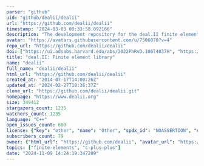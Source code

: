 ```yaml
---
parser: "github"
uid: "github/dealii/dealii"
url: "https://github.com/dealii/dealii"
timestamp: "2024-03-03 00:33:58.092166"
description: "The development repository for the deal.II finite element library."
avatar: "https://avatars.githubusercontent.com/u/7506070?v=4"
repo_url: "https://github.com/dealii/dealii"
doi: ["https://ui.adsabs.harvard.edu/abs/2022PhRvD.106l4037H", "https://ui.adsabs.harvard.edu/abs/2019arXiv191013247A", "https://ui.adsabs.harvard.edu/abs/2024ascl.soft01007A/abstract"]
title: "deal.II: Finite element library"
name: "dealii"
full_name: "dealii/dealii"
html_url: "https://github.com/dealii/dealii"
created_at: "2014-07-17T14:00:26Z"
updated_at: "2024-02-27T18:36:37Z"
clone_url: "https://github.com/dealii/dealii.git"
homepage: "https://www.dealii.org"
size: 349412
stargazers_count: 1235
watchers_count: 1235
language: "C++"
open_issues_count: 600
license: {"key": "other", "name": "Other", "spdx_id": "NOASSERTION", "url": null, "node_id": "MDc6TGljZW5zZTA="}
subscribers_count: 79
owner: {"html_url": "https://github.com/dealii", "avatar_url": "https://avatars.githubusercontent.com/u/7506070?v=4", "login": "dealii", "type": "Organization"}
topics: ["finite-elements", "c-plus-plus"]
date: "2024-11-09 14:24:19.347209"
---
```

